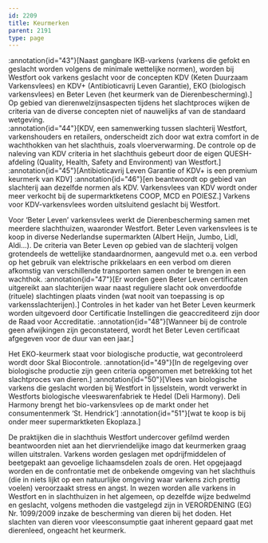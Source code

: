 ```yaml
---
id: 2209
title: Keurmerken
parent: 2191
type: page
---
```

:annotation{id="43"}[Naast gangbare IKB-varkens (varkens die gefokt en geslacht worden volgens de minimale wettelijke normen), worden bij Westfort ook varkens geslacht voor de concepten KDV (Keten Duurzaam Varkensvlees) en KDV+ (Antibioticavrij Leven Garantie), EKO (biologisch varkensvlees) en Beter Leven (het keurmerk van de Dierenbescherming).] Op gebied van dierenwelzijnsaspecten tijdens het slachtproces wijken de criteria van de diverse concepten niet of nauwelijks af van de standaard wetgeving.  
:annotation{id="44"}[KDV, een samenwerking tussen slachterij Westfort, varkenshouders en retailers, onderscheidt zich door wat extra comfort in de wachthokken van het slachthuis, zoals vloerverwarming. De controle op de naleving van KDV criteria in het slachthuis gebeurt door de eigen QUESH-afdeling (Quality, Health, Safety and Environment) van Westfort.] :annotation{id="45"}[Antibioticavrij Leven Garantie of KDV+ is een premium keurmerk van KDV] :annotation{id="46"}[en beantwoordt op gebied van slachterij aan dezelfde normen als KDV. Varkensvlees van KDV wordt onder meer verkocht bij de supermarktketens COOP, MCD en POIESZ.] Varkens voor KDV-varkensvlees worden uitsluitend geslacht bij Westfort.

Voor ‘Beter Leven’ varkensvlees werkt de Dierenbescherming samen met meerdere slachthuizen, waaronder Westfort. Beter Leven varkensvlees is te koop in diverse Nederlandse supermarkten (Albert Heijn, Jumbo, Lidl, Aldi…). De criteria van Beter Leven op gebied van de slachterij volgen grotendeels de wettelijke standaardnormen, aangevuld met o.a. een verbod op het gebruik van elektrische prikkelaars en een verbod om dieren afkomstig van verschillende transporten samen onder te brengen in een wachthok. :annotation{id="47"}[Er worden geen Beter Leven certificaten uitgereikt aan slachterijen waar naast reguliere slacht ook onverdoofde (rituele) slachtingen plaats vinden (wat nooit van toepassing is op varkensslachterijen).] Controles in het kader van het Beter Leven keurmerk worden uitgevoerd door Certificatie Instellingen die geaccrediteerd zijn door de Raad voor Accreditatie. :annotation{id="48"}[Wanneer bij de controle geen afwijkingen zijn geconstateerd, wordt het Beter Leven certificaat afgegeven voor de duur van een jaar.]

Het EKO-keurmerk staat voor biologische productie, wat gecontroleerd wordt door Skal Biocontrole. :annotation{id="49"}[In de regelgeving over biologische productie zijn geen criteria opgenomen met betrekking tot het slachtproces van dieren.] :annotation{id="50"}[Vlees van biologische varkens die geslacht worden bij Westfort in Ijsselstein, wordt verwerkt in Westforts biologische vleeswarenfabriek te Hedel (Deli Harmony). Deli Harmony brengt het bio-varkensvlees op de markt onder het consumentenmerk ‘St. Hendrick’] :annotation{id="51"}[wat te koop is bij onder meer supermarktketen Ekoplaza.]

De praktijken die in slachthuis Westfort undercover gefilmd werden beantwoorden niet aan het diervriendelijke imago dat keurmerken graag willen uitstralen. Varkens worden geslagen met opdrijfmiddelen of beetgepakt aan gevoelige lichaamsdelen zoals de oren. Het opgejaagd worden en de confrontatie met de onbekende omgeving van het slachthuis (die in niets lijkt op een natuurlijke omgeving waar varkens zich prettig voelen) veroorzaakt stress en angst. In wezen worden alle varkens in Westfort en in slachthuizen in het algemeen, op dezelfde wijze bedwelmd en geslacht, volgens methoden die vastgelegd zijn in VERORDENING (EG) Nr. 1099/2009 inzake de bescherming van dieren bij het doden. Het slachten van dieren voor vleesconsumptie gaat inherent gepaard gaat met dierenleed, ongeacht het keurmerk.